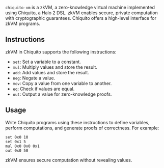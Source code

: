 `chiquito-vm` is a zkVM, a zero-knowledge virtual machine implemented using Chiquito, a Halo 2 DSL. zkVM enables secure, private computation with cryptographic guarantees. Chiquito offers a high-level interface for zkVM programs.

## Instructions

zkVM in Chiquito supports the following instructions:

- `set`: Set a variable to a constant.
- `mul`: Multiply values and store the result.
- `add`: Add values and store the result.
- `neg`: Negate a value.
- `mov`: Copy a value from one variable to another.
- `eq`: Check if values are equal.
- `out`: Output a value for zero-knowledge proofs.

## Usage

Write Chiquito programs using these instructions to define variables, perform computations, and generate proofs of correctness. For example:

```chiquito
set 0x0 10
set 0x1 5
mul 0x0 0x0 0x1
out 0x0 50
```

zkVM ensures secure computation without revealing values.
